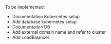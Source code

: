 To be implemented:
- Documentation Kubernetes setup
- Add database kubernetes setup
- Documentation DB
- Add external domain name and refer to cluster
- Add LoadBalancer
